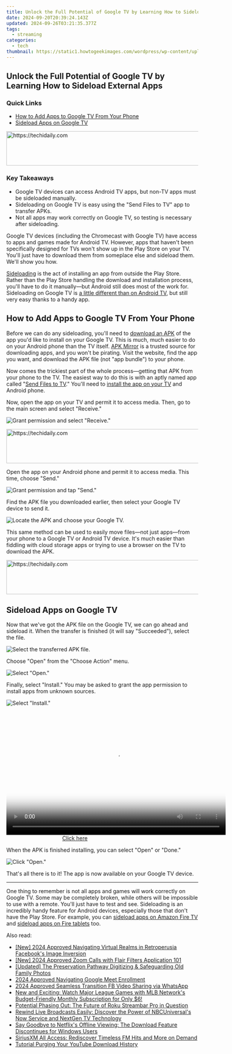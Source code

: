 ```yaml
---
title: Unlock the Full Potential of Google TV by Learning How to Sideload External Apps
date: 2024-09-20T20:39:24.143Z
updated: 2024-09-26T03:21:35.377Z
tags:
  - streaming
categories:
  - tech
thumbnail: https://static1.howtogeekimages.com/wordpress/wp-content/uploads/2024/02/chromecast-google-tv-remote.jpg
---
```


## Unlock the Full Potential of Google TV by Learning How to Sideload External Apps

### Quick Links

* [How to Add Apps to Google TV From Your Phone](https://techidaily.com/the-way-to-get-back-lost-videos-from-honor-magic-6-pro-by-fonelab-android-recover-video/)
* [Sideload Apps on Google TV](https://video-capture.techidaily.com/updated-top-ios-emulators-reviving-classic-psp-game-experiences-2023-guide/)

<!-- affiliate ads begin -->
<a href="https://appsumo.8odi.net/c/5597632/2100527/7443" target="_top" id="2100527">
  <img src="//a.impactradius-go.com/display-ad/7443-2100527" border="0" alt="https://techidaily.com" width="728" height="90"/>
</a>
<img height="0" width="0" src="https://appsumo.8odi.net/i/5597632/2100527/7443" style="position:absolute;visibility:hidden;" border="0" />
<!-- affiliate ads end -->

### Key Takeaways

* Google TV devices can access Android TV apps, but non-TV apps must be sideloaded manually.
* Sideloading on Google TV is easy using the "Send Files to TV" app to transfer APKs.
* Not all apps may work correctly on Google TV, so testing is necessary after sideloading.

 Google TV devices (including the Chromecast with Google TV) have access to apps and games made for Android TV. However, apps that haven't been specifically designed for TVs won't show up in the Play Store on your TV. You'll just have to download them from someplace else and sideload them. We'll show you how.

[Sideloading](https://facebook-video-content.techidaily.com/updated-unlock-premium-quality-streaming-on-the-worlds-largest-network/) is the act of installing an app from outside the Play Store. Rather than the Play Store handling the download and installation process, you'll have to do it manually—but Android still does most of the work for. Sideloading on Google TV is [a little different than on Android TV](https://fox-http.techidaily.com/updated-top-cameraphone-gimbal-optimal-pan-and-tilt-stability/), but still very easy thanks to a handy app.

##  How to Add Apps to Google TV From Your Phone

 Before we can do any sideloading, you'll need to [download an APK](https://youtube-sure.techidaily.com/cover-film-noir-creating-vintage-scenes/) of the app you'd like to install on your Google TV. This is much, much easier to do on your Android phone than the TV itself. [APK Mirror](http://www.apkmirror.com/) is a trusted source for downloading apps, and you won't be pirating. Visit the website, find the app you want, and download the APK file (not "app bundle") to your phone.

 Now comes the trickiest part of the whole process—getting that APK from your phone to the TV. The easiest way to do this is with an aptly named app called "[Send Files to TV](https://www.anrdoezrs.net/links/3607085/type/dlg/sid/UUhtgUeUpU211388/https://play.google.com/store/apps/details?id=com.yablio.sendfilestotv)." You'll need to [install the app on your TV](https://pokemon-go-android.techidaily.com/in-2024-pokemon-go-cooldown-chart-on-poco-m6-5g-drfone-by-drfone-virtual-android/) and Android phone.

 Now, open the app on your TV and permit it to access media. Then, go to the main screen and select "Receive."

![Grant permission and select "Receive."](https://static1.howtogeekimages.com/wordpress/wp-content/uploads/2020/12/2023-05-10_10-05-04.png) 

<!-- affiliate ads begin -->
<a href="https://appsumo.8odi.net/c/5597632/2043661/7443" target="_top" id="2043661">
  <img src="//a.impactradius-go.com/display-ad/7443-2043661" border="0" alt="https://techidaily.com" width="728" height="90"/>
</a>
<img height="0" width="0" src="https://appsumo.8odi.net/i/5597632/2043661/7443" style="position:absolute;visibility:hidden;" border="0" />
<!-- affiliate ads end -->

 Open the app on your Android phone and permit it to access media. This time, choose "Send."

![Grant permission and tap "Send."](https://static1.howtogeekimages.com/wordpress/wp-content/uploads/2020/12/2023-05-10_10-27-04.png) 

 Find the APK file you downloaded earlier, then select your Google TV device to send it.

![Locate the APK and choose your Google TV.](https://static1.howtogeekimages.com/wordpress/wp-content/uploads/2020/12/2023-05-10_10-29-42.png) 

 This same method can be used to easily move files—not just apps—from your phone to a Google TV or Android TV device. It's much easier than fiddling with cloud storage apps or trying to use a browser on the TV to download the APK.

<!-- affiliate ads begin -->
<a href="https://appsumo.8odi.net/c/5597632/2151854/7443" target="_top" id="2151854">
  <img src="//a.impactradius-go.com/display-ad/7443-2151854" border="0" alt="https://techidaily.com" width="600" height="90"/>
</a>
<img height="0" width="0" src="https://appsumo.8odi.net/i/5597632/2151854/7443" style="position:absolute;visibility:hidden;" border="0" />
<!-- affiliate ads end -->

##  Sideload Apps on Google TV

 Now that we've got the APK file on the Google TV, we can go ahead and sideload it. When the transfer is finished (it will say "Succeeded"), select the file.

![Select the transferred APK file.](https://static1.howtogeekimages.com/wordpress/wp-content/uploads/2020/12/2023-05-10_10-31-59.png) 

 Choose "Open" from the "Choose Action" menu.

![Select "Open."](https://static1.howtogeekimages.com/wordpress/wp-content/uploads/2020/12/2023-05-10_10-32-20.png) 

 Finally, select "Install." You may be asked to grant the app permission to install apps from unknown sources.

![Select "Install."](https://static1.howtogeekimages.com/wordpress/wp-content/uploads/2020/12/2023-05-10_10-32-32.png) 

<!-- affiliate ads begin -->
<span id="1160850">
					<video width="576" height="324" style="cursor:pointer"
           poster="//a.impactradius-go.com/display-clicktoplayimage/1160850.png"
           onclick="if(!this.playClicked){this.play();this.setAttribute('controls',true);this.playClicked=true;}">
	   <source src="//a.impactradius-go.com/display-ad/14559-1160850">
	   <img src="//a.impactradius-go.com/display-clicktoplayimage/1160850.png" style="border: none; height: 100%; width: 100%; object-fit: contain">
	</video>
	<div style="width:360px;text-align:center"><a href="javascript:window.open(decodeURIComponent('https%3A%2F%2Fpropmoneyinc.pxf.io%2Fc%2F5597632%2F1160850%2F14559'), '_blank');void(0);">Click here</a></div>
</span>
<img height="0" width="0" src="https://imp.pxf.io/i/5597632/1160850/14559" style="position:absolute;visibility:hidden;" border="0" />
<!-- affiliate ads end -->

 When the APK is finished installing, you can select "Open" or "Done."

![Click "Open."](https://static1.howtogeekimages.com/wordpress/wp-content/uploads/2020/12/2023-05-10_10-33-03.png) 

 That's all there is to it! The app is now available on your Google TV device.

---

 One thing to remember is not all apps and games will work correctly on Google TV. Some may be completely broken, while others will be impossible to use with a remote. You'll just have to test and see. Sideloading is an incredibly handy feature for Android devices, especially those that don't have the Play Store. For example, you can [sideload apps on Amazon Fire TV](https://article-posts.techidaily.com/new-2024-approved-exploring-the-dynamics-of-fb-video-speeds/) and [sideload apps on Fire tablets](https://android-location.techidaily.com/how-to-fake-gps-on-android-without-mock-location-for-your-honor-magic-v2-drfone-by-drfone-virtual/) too.

<ins class="adsbygoogle"
     style="display:block"
     data-ad-format="autorelaxed"
     data-ad-client="ca-pub-7571918770474297"
     data-ad-slot="1223367746"></ins>

<ins class="adsbygoogle"
     style="display:block"
     data-ad-client="ca-pub-7571918770474297"
     data-ad-slot="8358498916"
     data-ad-format="auto"
     data-full-width-responsive="true"></ins>

<span class="atpl-alsoreadstyle">Also read:</span>
<div><ul>
<li><a href="https://facebook-clips.techidaily.com/new-2024-approved-navigating-virtual-realms-in-retroperusia-facebooks-image-inversion/"><u>[New] 2024 Approved Navigating Virtual Realms in Retroperusia Facebook's Image Inversion</u></a></li>
<li><a href="https://screen-activity-recording.techidaily.com/new-2024-approved-zoom-calls-with-flair-filters-application-101/"><u>[New] 2024 Approved Zoom Calls with Flair Filters Application 101</u></a></li>
<li><a href="https://article-posts.techidaily.com/updated-the-preservation-pathway-digitizing-and-safeguarding-old-family-photos/"><u>[Updated] The Preservation Pathway Digitizing & Safeguarding Old Family Photos</u></a></li>
<li><a href="https://screen-capture.techidaily.com/2024-approved-navigating-google-meet-enrollment/"><u>2024 Approved Navigating Google Meet Enrollment</u></a></li>
<li><a href="https://facebook-video-content.techidaily.com/2024-approved-seamless-transition-fb-video-sharing-via-whatsapp/"><u>2024 Approved Seamless Transition FB Video Sharing via WhatsApp</u></a></li>
<li><a href="https://media-tips.techidaily.com/new-and-exciting-watch-major-league-games-with-mlb-networks-budget-friendly-monthly-subscription-for-only-6/"><u>New and Exciting: Watch Major League Games with MLB Network's Budget-Friendly Monthly Subscription for Only $6!</u></a></li>
<li><a href="https://media-tips.techidaily.com/potential-phasing-out-the-future-of-roku-streambar-pro-in-question/"><u>Potential Phasing Out: The Future of Roku Streambar Pro in Question</u></a></li>
<li><a href="https://media-tips.techidaily.com/rewind-live-broadcasts-easily-discover-the-power-of-nbcuniversals-now-service-and-nextgen-tv-technology/"><u>Rewind Live Broadcasts Easily: Discover the Power of NBCUniversal's Now Service and NextGen TV Technology</u></a></li>
<li><a href="https://media-tips.techidaily.com/say-goodbye-to-netflixs-offline-viewing-the-download-feature-discontinues-for-windows-users/"><u>Say Goodbye to Netflix's Offline Viewing: The Download Feature Discontinues for Windows Users</u></a></li>
<li><a href="https://media-tips.techidaily.com/siriusxm-all-access-rediscover-timeless-fm-hits-and-more-on-demand/"><u>SiriusXM All Access: Rediscover Timeless FM Hits and More on Demand</u></a></li>
<li><a href="https://youtube-video-recordings.techidaily.com/tutorial-purging-your-youtube-download-history/"><u>Tutorial Purging Your YouTube Download History</u></a></li>
</ul></div>

